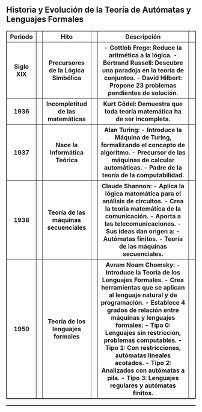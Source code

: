 ## Historia y Evolución de la Teoría de Autómatas y Lenguajes Formales 

<table style="width: 100%;">
    <tr>
            <th> Periodo <th>
            <th> Hito <th>
            <th> Descripción <th>
    <tr>
    <tr>
            <th> Siglo XIX <th>
            <th> Precursores de la Lógica Simbólica <th>
            <th> - Gottlob Frege: Reduce la aritmética a la lógica. - Bertrand Russell: Descubre una paradoja en la teoría de conjuntos. - David Hilbert: Propone 23 problemas pendientes de solución. <th>
    <tr>
    <tr>
        <th> 1936<th>
        <th> Incompletitud de las matemáticas <th>
        <th> Kurt Gödel: Demuestra que toda teoría matemática ha de ser incompleta.<th>
    <tr>
    <tr>
        <th> 1937<th>
        <th>Nace la Informática Teórica <th>
        <th> Alan Turing: - Introduce la Máquina de Turing, formalizando el concepto de algoritmo. - Precursor de las máquinas de calcular automáticas. - Padre de la teoría de la computabilidad.<th>
    <tr>
    <tr>
        <th> 1938<th>
        <th>Teoría de las máquinas secuenciales<th>
        <th> Claude Shannon: - Aplica la lógica matemática para el análisis de circuitos. - Crea la teoría matemática de la comunicación. - Aporta a las telecomunicaciones. - Sus ideas dan origen a: - Autómatas finitos. - Teoría de las máquinas secuenciales.<th>
    <tr>
    <tr>
        <th> 1950 <th>
        <th>Teoría de los lenguajes formales<th>
        <th>Avram Noam Chomsky: - Introduce la Teoría de los Lenguajes Formales. - Crea herramientas que se aplican al lenguaje natural y de programación. - Establece 4 grados de relación entre máquinas y lenguajes formales: - Tipo 0: Lenguajes sin restricción, problemas computables. - Tipo 1: Con restricciones, autómatas lineales acotados. - Tipo 2: Analizados con autómatas a pila. - Tipo 3: Lenguajes regulares y autómatas finitos.<th>
    <tr>
<table>

<style>
    table,th,tr{
        border: 1px solid;
        border-collapse: collapse;
    }
    </style>